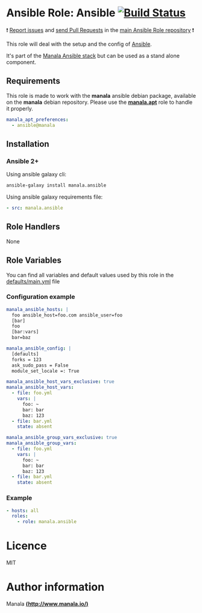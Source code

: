 # Ansible Role: Ansible [![Build Status](https://travis-ci.org/manala/ansible-role-ansible.svg?branch=master)](https://travis-ci.org/manala/ansible-role-ansible)

:exclamation: [Report issues](https://github.com/manala/ansible-roles/issues) and [send Pull Requests](https://github.com/manala/ansible-roles/pulls) in the [main Ansible Role repository](https://github.com/manala/ansible-roles) :exclamation:

This role will deal with the setup and the config of [Ansible](https://www.ansible.com/).

It's part of the [Manala Ansible stack](http://www.manala.io) but can be used as a stand alone component.

## Requirements

This role is made to work with the __manala__ ansible debian package, available on the __manala__ debian repository. Please use the [**manala.apt**](https://galaxy.ansible.com/manala/apt/) role to handle it properly.

```yaml
manala_apt_preferences:
  - ansible@manala
```

## Installation

### Ansible 2+

Using ansible galaxy cli:

```bash
ansible-galaxy install manala.ansible
```

Using ansible galaxy requirements file:

```yaml
- src: manala.ansible
```

## Role Handlers

None

## Role Variables

You can find all variables and default values used by this role in the [defaults/main.yml](./defaults/main.yml) file

### Configuration example

```yaml
manala_ansible_hosts: |
  foo ansible_host=foo.com ansible_user=foo
  [bar]
  foo
  [bar:vars]
  bar=baz

manala_ansible_config: |
  [defaults]
  forks = 123
  ask_sudo_pass = False
  module_set_locale =: True

manala_ansible_host_vars_exclusive: true
manala_ansible_host_vars:
  - file: foo.yml
    vars: |
      foo: ~
      bar: bar
      baz: 123
  - file: bar.yml
    state: absent

manala_ansible_group_vars_exclusive: true
manala_ansible_group_vars:
  - file: foo.yml
    vars: |
      foo: ~
      bar: bar
      baz: 123
  - file: bar.yml
    state: absent      
```

### Example

```yaml
- hosts: all
  roles:
    - role: manala.ansible
```

# Licence

MIT

# Author information

Manala [**(http://www.manala.io/)**](http://www.manala.io)
